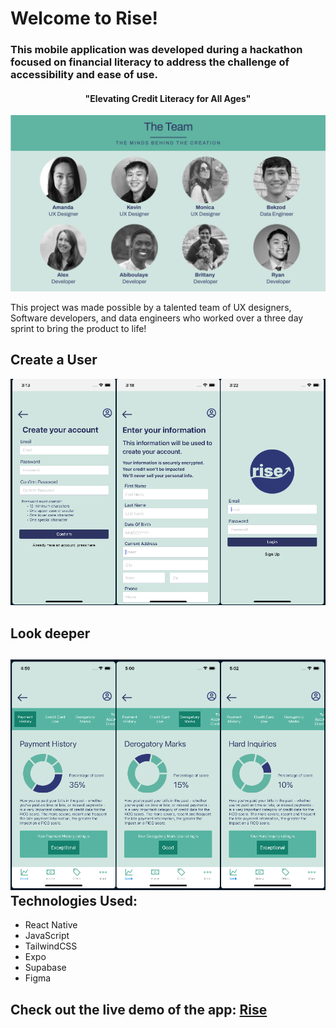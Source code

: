 <!DOCTYPE html>
<html>
<head>
</head>
<body>
	<h1>Welcome to Rise!</h1> 
  <h3>This mobile application was developed during a hackathon focused on financial literacy to address the challenge of accessibility and ease of use.</h3>
	<h4 style="text-align: center;">"Elevating Credit Literacy for All Ages"</h4><img src="./assets/Readme-images/team.jpg"> 
  <p>This project was made possible by a talented team of UX designers, Software developers, and data engineers who worked over a three day sprint to bring the product to life!</p>
  
  <h2>Create a User</h2>
	<img src="./assets/Readme-images/user-screen.png">

  <h2>Look deeper<h2>
	<img src="./assets/Readme-images/deep-view.png"
  <h1>Technologies Used:</h1>
	<ul>
		<li>React Native</li>
		<li>JavaScript</li>
		<li>TailwindCSS</li>
		<li>Expo</li>
		<li>Supabase</li>
		<li>Figma</li>
	</ul>
	<h2>Check out the live demo of the app: <a href="https://www.figma.com/proto/Gztm2KyqMmRfGCSV6VEe0k/Sketch%2F-Mid-fi?type=design&node-id=267-173&t=lYrw4xcGOTkW2x5C-1&scaling=scale-down&page-id=6%3A128&starting-point-node-id=265%3A125&show-proto-sidebar=1&mode=design"</a>Rise</h2>
</body>
</html>